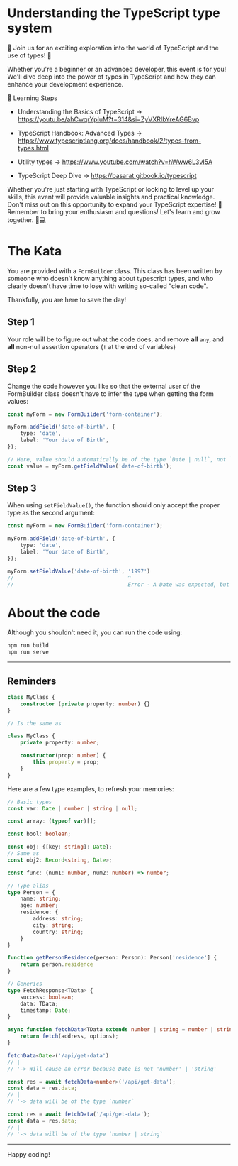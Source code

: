 # Understanding the TypeScript type system

🌟 Join us for an exciting exploration into the world of TypeScript and the use of types! 🚀

Whether you're a beginner or an advanced developer, this event is for you! We'll dive deep into the power of types in TypeScript and how they can enhance your development experience.

🔬 Learning Steps
- Understanding the Basics of TypeScript
-> https://youtu.be/ahCwqrYpIuM?t=314&si=ZyVXRIbYreAG6Bvp

- TypeScript Handbook: Advanced Types
-> https://www.typescriptlang.org/docs/handbook/2/types-from-types.html

- Utility types
-> https://www.youtube.com/watch?v=hWww6L3vI5A

- TypeScript Deep Dive
-> https://basarat.gitbook.io/typescript

Whether you're just starting with TypeScript or looking to level up your skills, this event will provide valuable insights and practical knowledge. Don't miss out on this opportunity to expand your TypeScript expertise! 🎉
Remember to bring your enthusiasm and questions! Let's learn and grow together. 🌈💻

# The Kata

You are provided with a `FormBuilder` class. This class has been written by someone who doesn't know anything about typescript types, and who clearly doesn't have time to lose with writing so-called "clean code".

Thankfully, you are here to save the day!

## Step 1
Your role will be to figure out what the code does, and remove **all** `any`, and **all** non-null assertion operators (`!` at the end of variables)

## Step 2
Change the code however you like so that the external user of the FormBuilder class doesn't have to infer the type when getting the form values:

```typescript
const myForm = new FormBuilder('form-container');

myForm.addField('date-of-birth', {
    type: 'date',
    label: 'Your date of Birth',
});

// Here, value should automatically be of the type `Date | null`, not `Date | number | string | null`
const value = myForm.getFieldValue('date-of-birth');
```

## Step 3
When using `setFieldValue()`, the function should only accept the proper type as the second argument:

```typescript
const myForm = new FormBuilder('form-container');

myForm.addField('date-of-birth', {
    type: 'date',
    label: 'Your date of Birth',
});

myForm.setFieldValue('date-of-birth', '1997')
//                                    ^
//                                    Error - A Date was expected, but a string was received.
```

# About the code

Although you shouldn't need it, you can run the code using:

```bash
npm run build
npm run serve
```

---

## Reminders

```typescript
class MyClass {
    constructor (private property: number) {}
}

// Is the same as

class MyClass {
    private property: number;

    constructor(prop: number) {
        this.property = prop;
    }
}
```

Here are a few type examples, to refresh your memories:
```typescript
// Basic types
const var: Date | number | string | null;

const array: (typeof var)[];

const bool: boolean;

const obj: {[key: string]: Date};
// Same as
const obj2: Record<string, Date>;

const func: (num1: number, num2: number) => number;

// Type alias
type Person = {
    name: string;
    age: number;
    residence: {
        address: string;
        city: string;
        country: string;
    }
}

function getPersonResidence(person: Person): Person['residence'] {
    return person.residence
}

// Generics
type FetchResponse<TData> {
    success: boolean;
    data: TData;
    timestamp: Date;
}

async function fetchData<TData extends number | string = number | string>(address: string): Promise<FetchResponse<TData>> {
    return fetch(address, options);
}

fetchData<Date>('/api/get-data')
// |
// '-> Will cause an error because Date is not 'number' | 'string'

const res = await fetchData<number>('/api/get-data');
const data = res.data;
// |
// '-> data will be of the type `number`

const res = await fetchData('/api/get-data');
const data = res.data;
// |
// '-> data will be of the type `number | string`


```

---

Happy coding!

